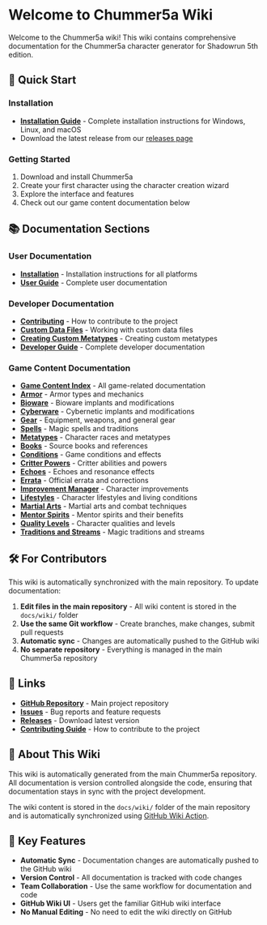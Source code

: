 # Welcome to Chummer5a Wiki

Welcome to the Chummer5a wiki! This wiki contains comprehensive documentation for the Chummer5a character generator for Shadowrun 5th edition.

## 🚀 Quick Start

### Installation
- **[Installation Guide](Installation)** - Complete installation instructions for Windows, Linux, and macOS
- Download the latest release from our [releases page](https://github.com/chummer5a/chummer5a/releases)

### Getting Started
1. Download and install Chummer5a
2. Create your first character using the character creation wizard
3. Explore the interface and features
4. Check out our game content documentation below

## 📚 Documentation Sections

### User Documentation
- **[Installation](Installation)** - Installation instructions for all platforms
- **[User Guide](user-guide)** - Complete user documentation

### Developer Documentation
- **[Contributing](Contributing)** - How to contribute to the project
- **[Custom Data Files](Custom-Data-Files)** - Working with custom data files
- **[Creating Custom Metatypes](Creating-custom-metatypes)** - Creating custom metatypes
- **[Developer Guide](developer-guide)** - Complete developer documentation

### Game Content Documentation
- **[Game Content Index](game-content-README)** - All game-related documentation
- **[Armor](Armor)** - Armor types and mechanics
- **[Bioware](Bioware)** - Bioware implants and modifications
- **[Cyberware](Cyberware)** - Cybernetic implants and modifications
- **[Gear](Gear)** - Equipment, weapons, and general gear
- **[Spells](Spells)** - Magic spells and traditions
- **[Metatypes](Metatypes)** - Character races and metatypes
- **[Books](Books)** - Source books and references
- **[Conditions](Conditions)** - Game conditions and effects
- **[Critter Powers](Critter-Powers)** - Critter abilities and powers
- **[Echoes](Echoes)** - Echoes and resonance effects
- **[Errata](Errata)** - Official errata and corrections
- **[Improvement Manager](Improvement-Manager)** - Character improvements
- **[Lifestyles](Lifestyles)** - Character lifestyles and living conditions
- **[Martial Arts](Martial-Arts)** - Martial arts and combat techniques
- **[Mentor Spirits](Mentor-Spirits)** - Mentor spirits and their benefits
- **[Quality Levels](Quality-Levels)** - Character qualities and levels
- **[Traditions and Streams](Traditions-and-Streams)** - Magic traditions and streams

## 🛠️ For Contributors

This wiki is automatically synchronized with the main repository. To update documentation:

1. **Edit files in the main repository** - All wiki content is stored in the `docs/wiki/` folder
2. **Use the same Git workflow** - Create branches, make changes, submit pull requests
3. **Automatic sync** - Changes are automatically pushed to the GitHub wiki
4. **No separate repository** - Everything is managed in the main Chummer5a repository

## 🔗 Links

- **[GitHub Repository](https://github.com/chummer5a/chummer5a)** - Main project repository
- **[Issues](https://github.com/chummer5a/chummer5a/issues)** - Bug reports and feature requests
- **[Releases](https://github.com/chummer5a/chummer5a/releases)** - Download latest version
- **[Contributing Guide](Contributing)** - How to contribute to the project

## 📝 About This Wiki

This wiki is automatically generated from the main Chummer5a repository. All documentation is version controlled alongside the code, ensuring that documentation stays in sync with the project development.

The wiki content is stored in the `docs/wiki/` folder of the main repository and is automatically synchronized using [GitHub Wiki Action](https://github.com/marketplace/actions/github-wiki-action).

## 🎯 Key Features

- **Automatic Sync** - Documentation changes are automatically pushed to the GitHub wiki
- **Version Control** - All documentation is tracked with code changes
- **Team Collaboration** - Use the same workflow for documentation and code
- **GitHub Wiki UI** - Users get the familiar GitHub wiki interface
- **No Manual Editing** - No need to edit the wiki directly on GitHub
